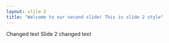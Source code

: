 ```yaml
---
layout: slile 2
title: "Welcome to our second slide! This is slide 2 style"
---
```

Changed text
Slide 2 changed text
